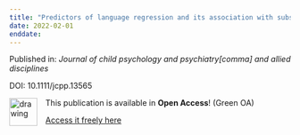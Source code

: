 ```yaml
---
title: "Predictors of language regression and its association with subsequent communication development in children with autism."
date: 2022-02-01
enddate:
---
```


Published in: *Journal of child psychology and psychiatry[comma] and allied disciplines*

DOI: 10.1111/jcpp.13565

<img src="https://upload.wikimedia.org/wikipedia/commons/thumb/7/77/Open_Access_logo_PLoS_transparent.svg/800px-Open_Access_logo_PLoS_transparent.svg.png" alt="drawing" width="50" align="left"/> &nbsp;&nbsp;&nbsp;This publication is available in **Open Access**! (Green OA)

&nbsp;&nbsp;&nbsp;[Access it freely here](https://e-space.mmu.ac.uk/629231/1/Child%20Psychology%20Psychiatry%20-%202022%20-%20Pickles%20-%20Predictors%20of%20language%20regression%20and%20its%20association%20with%20subsequent.pdf
)


